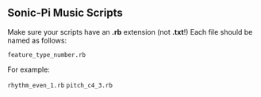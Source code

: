 ## Sonic-Pi Music Scripts
Make sure your scripts have an **.rb** extension (not **.txt**!)
Each file should be named as follows:

```feature_type_number.rb```

For example:

```rhythm_even_1.rb```
```pitch_c4_3.rb```